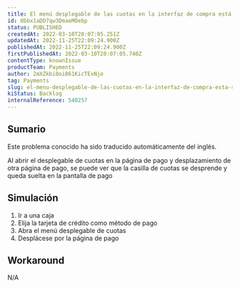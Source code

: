 ```yaml
---
title: El menú desplegable de las cuotas en la interfaz de compra está "suelto" cuando se desplaza la pantalla.
id: 0bbx1aDD7qw3DmaeMOebp
status: PUBLISHED
createdAt: 2022-03-10T20:07:05.251Z
updatedAt: 2022-11-25T22:09:24.900Z
publishedAt: 2022-11-25T22:09:24.900Z
firstPublishedAt: 2022-03-10T20:07:05.740Z
contentType: knownIssue
productTeam: Payments
author: 2mXZkbi0oi061KicTExNjo
tag: Payments
slug: el-menu-desplegable-de-las-cuotas-en-la-interfaz-de-compra-esta-suelto-cuando-se-desplaza-la-pantalla
kiStatus: Backlog
internalReference: 540257
---
```


## Sumario

<div class="alert alert-info">
  <p>Este problema conocido ha sido traducido automáticamente del inglés.</p>
</div>


Al abrir el desplegable de cuotas en la página de pago y desplazamiento de otra página de pago, se puede ver que la casilla de cuotas se desprende y queda suelta en la pantalla de pago



## Simulación



1. Ir a una caja
2. Elija la tarjeta de crédito como método de pago
3. Abra el menú desplegable de cuotas
4. Desplácese por la página de pago



## Workaround


N/A

